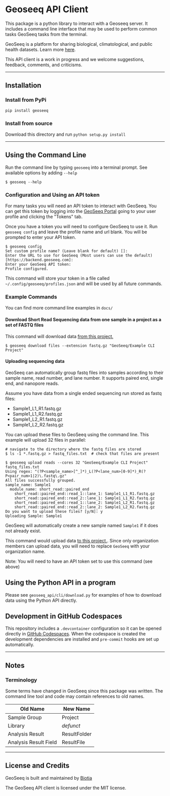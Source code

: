 # Geoseeq API Client

This package is a python library to interact with a Geoseeq server. It includes a command line interface that may be used to perform common tasks GeoSeeq tasks from the terminal.

GeoSeeq is a platform for sharing biological, climatological, and public health datasets. Learn more [here](https://www.geoseeq.com/).

This API client is a work in progress and we welcome suggestions, feedback, comments, and criticisms.

---

## Installation

### Install from PyPi

`pip install geoseeq`

### Install from source

Download this directory and run `python setup.py install`

---

## Using the Command Line

Run the command line by typing `geoseeq` into a terminal prompt. See available options by adding `--help`

```
$ geoseeq --help
```

### Configuration and Using an API token

For many tasks you will need an API token to interact with GeoSeeq. You can get this token by logging into the [GeoSeeq Portal](https://portal.geoseeq.com/) going to your user profile and clicking the "Tokens" tab.

Once you have a token you will need to configure GeoSeeq to use it. Run `geoseeq config` and leave the profile name and url blank. You will be prompted to enter your API token.

```
$ geoseeq config
Set custom profile name? (Leave blank for default) []:
Enter the URL to use for GeoSeeq (Most users can use the default) [https://backend.geoseeq.com]:
Enter your GeoSeeq API token:
Profile configured.
```

This command will store your token in a file called `~/.config/geoseeq/profiles.json` and will be used by all future commands.

### Example Commands

You can find more command line examples in `docs/`

#### Download Short Read Sequencing data from one sample in a project as a set of FASTQ files

This command will download data [from this project.](https://portal.geoseeq.com/sample-groups/ed59b913-91ec-489b-a1b9-4ea137a6e5cf/samples)

```
$ geoseeq download files --extension fastq.gz "GeoSeeq/Example CLI Project"
```

#### Uploading sequencing data

GeoSeeq can automatically group fastq files into samples according to their
sample name, read number, and lane number. It supports paired end, single end,
and nanopore reads.

Assume you have data from a single ended sequencing run stored as fastq files:
 - Sample1_L1_R1.fastq.gz
 - Sample1_L1_R2.fastq.gz
 - Sample1_L2_R1.fastq.gz
 - Sample1_L2_R2.fastq.gz

You can upload these files to GeoSeeq using the command line. This example will upload 32 files in  parallel:

```
# navigate to the directory where the fastq files are stored
$ ls -1 *.fastq.gz > fastq_files.txt  # check that files are present

$ geoseeq upload reads --cores 32 "GeoSeeq/Example CLI Project" fastq_files.txt
Using regex: "(?P<sample_name>[^_]*)_L(?P<lane_num>[0-9]*)_R(?P<pair_num>1|2)\.fastq\.gz"
All files successfully grouped.
sample_name: Sample1
  module_name: short_read::paired_end
    short_read::paired_end::read_1::lane_1: Sample1_L1_R1.fastq.gz
    short_read::paired_end::read_2::lane_1: Sample1_L1_R2.fastq.gz
    short_read::paired_end::read_1::lane_2: Sample1_L2_R1.fastq.gz
    short_read::paired_end::read_2::lane_2: Sample1_L2_R2.fastq.gz
Do you want to upload these files? [y/N]: y
Uploading Sample: Sample1
```

GeoSeeq will automatically create a new sample named `Sample1` if it does not already exist.

This command would upload data [to this project.](https://portal.geoseeq.com/sample-groups/ed59b913-91ec-489b-a1b9-4ea137a6e5cf/samples). Since only organization members can upload data, you will need to replace `GeoSeeq` with your organization name.

Note: You will need to have an API token set to use this command (see above)

## Using the Python API in a program


Please see `geoseeq_api/cli/download.py` for examples of how to download data using the Python API directly.

## Development in GitHub Codespaces

This repository includes a `.devcontainer` configuration so it can be opened directly in [GitHub Codespaces](https://docs.github.com/codespaces). When the codespace is created the development dependencies are installed and `pre-commit` hooks are set up automatically.

---

## Notes

### Terminology

Some terms have changed in GeoSeeq since this package was written. The command line tool and code may contain references to old names.

| Old Name  | New Name  |
|---|---|
| Sample Group  | Project  |
| Library  | _defunct_  |
| Analysis Result  | ResultFolder  |
| Analysis Result Field | ResultFile |
---

## License and Credits

GeoSeeq is built and maintained by [Biotia](https://www.biotia.io/)

The GeoSeeq API client is licensed under the MIT license.
